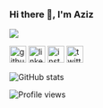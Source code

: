### Hi there 👋, I'm Aziz
![](https://arturssmirnovs.github.io/github-profile-readme-generator/images/banner.png)


[<img src='https://cdn.jsdelivr.net/npm/simple-icons@3.0.1/icons/github.svg' alt='github' height='30'>](https://github.com/azizerel)  [<img src='https://cdn.jsdelivr.net/npm/simple-icons@3.0.1/icons/linkedin.svg' alt='linkedin' height='30'>](https://www.linkedin.com/in/azizerel/)  [<img src='https://cdn.jsdelivr.net/npm/simple-icons@3.0.1/icons/instagram.svg' alt='instagram' height='30'>](https://www.instagram.com/azizerel/)  [<img src='https://cdn.jsdelivr.net/npm/simple-icons@3.0.1/icons/twitter.svg' alt='twitter' height='30'>](https://twitter.com/baytraesk)  

![GitHub stats](https://github-readme-stats.vercel.app/api?username=azizerel&show_icons=true)  

![Profile views](https://gpvc.arturio.dev/azizerel)  
